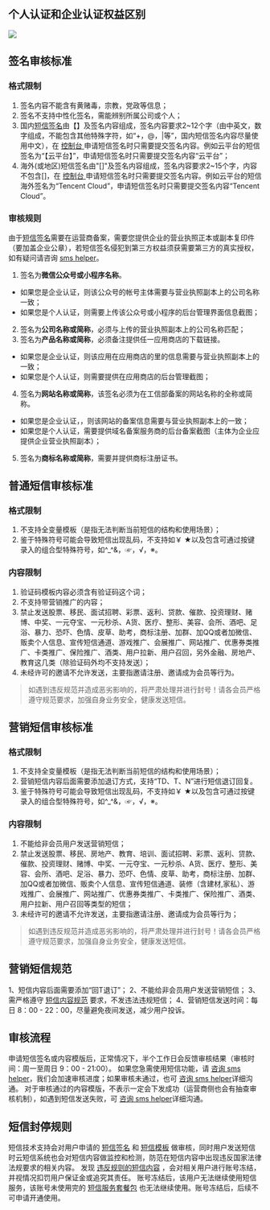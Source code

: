 ## 个人认证和企业认证权益区别

![](https://mc.qcloudimg.com/static/img/3dab63de8c91f81e3004eb93236087fa/image.png)

## 签名审核标准
### 格式限制

1. 签名内容不能含有黄赌毒，宗教，党政等信息；
2. 签名不支持中性化签名，需能辨别所属公司或个人；
3. 国内[短信签名](http://tce.fsphere.cn/document/product/382/13299#.E7.9F.AD.E4.BF.A1.E7.AD.BE.E5.90.8D)由【】及签名内容组成，签名内容要求2~12个字（由中英文，数字组成，不能包含其他特殊字符，如“+，@，|等”，国内短信签名内容尽量使用中文），在 [控制台 ](http://console.tce.fsphere.cn/sms/smsSign/1400054957/0/10)申请短信签名时只需要提交签名内容。例如云平台的短信签名为“【云平台】”，申请短信签名时只需要提交签名内容“云平台”；
4. 海外(或地区)短信签名由"[]"及签名内容组成，签名内容要求2~15个字，内容不包含[]，在 [控制台 ](http://console.tce.fsphere.cn/sms/smsSign/1400054957/0/10)申请短信签名时只需要提交签名内容。例如云平台的短信海外签名为“Tencent Cloud”，申请短信签名时只需要提交签名内容“Tencent Cloud”。

### 审核规则

由于[短信签名](http://tce.fsphere.cn/document/product/382/13299#.E7.9F.AD.E4.BF.A1.E7.AD.BE.E5.90.8D)需要在运营商备案，需要您提供企业的营业执照正本或副本复印件（要加盖企业公章），若短信签名侵犯到第三方权益须获需要第三方的真实授权，如有疑问请咨询 [sms helper](/doc/product/382/3773)。

1. 签名为**微信公众号或小程序名称**。
 - 如果您是企业认证，则该公众号的帐号主体需要与营业执照副本上的公司名称一致；
 - 如果您是个人认证，则需要上传该公众号或小程序的后台管理界面信息截图；
2. 签名为**公司名称或简称**，必须与上传的营业执照副本上的公司名称匹配；
3. 签名为**产品名称或简称**，必须备注提供任一应用商店的下载链接。
 - 如果您是企业认证，则该应用在应用商店的里的信息需要与营业执照副本上的一致；
 - 如果您是个人认证，则需要提供在应用商店的后台管理截图；
4. 签名为**网站名称或简称**，该签名必须为在工信部备案的网站名称的全称或简称。
 - 如果您是企业认证，，则该网站的备案信息需要与营业执照副本上的一致；
 - 如果您是个人认证，需要提供域名备案服务商的后台备案截图（主体为企业应提供企业营业执照副本）；
5. 签名为**商标名称或简称**，需要并提供商标注册证书。


## 普通短信审核标准
### 格式限制

1. 不支持全变量模板（是指无法判断当前短信的结构和使用场景）；
2. 鉴于特殊符号可能会导致短信出现乱码，不支持如￥ ★以及包含可通过按键录入的组合型特殊符号，如^_^&，☞，√，※。

### 内容限制

1. 验证码模板内容必须含有验证码这个词；
2. 不支持带营销推广的内容；
3. 禁止发送股票、移民、面试招聘、彩票、返利、贷款、催款、投资理财、赌博、中奖、一元夺宝、一元秒杀、A货、医疗、整形、美容、会所、酒吧、足浴、暴力、恐吓、色情、皮草、助考，商标注册、加群、加QQ或者加微信、贩卖个人信息、宣传短信通道、游戏推广、会展推广、网站推广、优惠券类推广、卡类推广、保险推广、酒类、用户拉新、用户召回，另外金融、房地产、教育这几类（除验证码外均不支持发送）；
4. 未经许可的邀请不允许发送，主要指邀请注册、邀请成为会员等行为。
>如遇到违反规范并造成恶劣影响的，将严肃处理并进行封号！请各会员严格遵守规范要求，加强自身业务安全，健康发送短信。

## 营销短信审核标准
### 格式限制

1. 不支持全变量模板（是指无法判断当前短信的结构和使用场景）；
2. 营销短信内容后面需要添加退订方式，支持“TD、T、N”进行短信退订回复。
3. 鉴于特殊符号可能会导致短信出现乱码，不支持如￥ ★以及包含可通过按键录入的组合型特殊符号，如^_^&，☞，√，※。

### 内容限制
1. 不能给非会员用户发送营销短信；
2. 禁止发送股票、移民、房地产、教育、培训、面试招聘、彩票、返利、贷款、催款、投资理财、赌博、中奖、一元夺宝、一元秒杀、A货、医疗、整形、美容、会所、酒吧、足浴、暴力、恐吓、色情、皮草、助考，商标注册、加群、加QQ或者加微信、贩卖个人信息、宣传短信通道、装修（含建材,家私）、游戏推广、会展推广、网站推广、优惠券类推广、卡类推广、保险推广、酒类、用户拉新、用户召回等类型的短信；
3. 未经许可的邀请不允许发送，主要指邀请注册、邀请成为会员等行为；
>如遇到违反规范并造成恶劣影响的，将严肃处理并进行封号！请各会员严格遵守规范要求，加强自身业务安全，健康发送短信。


## 营销短信规范
1、短信内容后面需要添加“回T退订”；
2、不能给非会员用户发送营销短信；
3、需严格遵守 [短信内容规范](http://tce.fsphere.cn/document/product/382/13444#.E6.99.AE.E9.80.9A.E7.9F.AD.E4.BF.A1.E5.AE.A1.E6.A0.B8.E6.A0.87.E5.87.86) 要求，不发违法违规短信；
4、营销短信发送时间：每日 8：00 - 22：00，尽量避免夜间发送，减少用户投诉。

## 审核流程
申请短信签名或内容模版后，正常情况下，半个工作日会反馈审核结果（审核时间：周一至周日 9：00 - 21:00）。
如果您急需使用短信功能，请 [咨询 sms helper](/document/product/382/3773)，我们会加速审核进度；如果审核未通过，也可 [咨询 sms helper](/document/product/382/3773)详细沟通。
对于审核通过的内容模版，不表示一定会下发成功（运营商侧也会有抽查审核机制），如遇到短信发送失败，可 [咨询 sms helper](/document/product/382/3773)详细沟通。 

## 短信封停规则
短信技术支持会对用户申请的 [短信签名](http://tce.fsphere.cn/document/product/382/13299#.E7.9F.AD.E4.BF.A1.E7.AD.BE.E5.90.8D) 和 [短信模板](http://tce.fsphere.cn/document/product/382/13299#.E7.9F.AD.E4.BF.A1.E6.A8.A1.E6.9D.BF) 做审核，同时用户发送短信时云短信系统也会对短信内容做监控和检测，防范在短信内容中出现违反国家法律法规要求的相关内容。
发现 [违反规则的短信内容](http://tce.fsphere.cn/document/product/382/13444#.E6.99.AE.E9.80.9A.E7.9F.AD.E4.BF.A1.E5.AE.A1.E6.A0.B8.E6.A0.87.E5.87.86) ，会对相关用户进行账号冻结，并视情况扣罚用户保证金或追究其责任。
账号冻结后，该用户无法继续使用短信服务，该账号未使用完的 [短信服务套餐包](http://tce.fsphere.cn/document/product/382/13298) 也无法继续使用。账号冻结后，后续不可申请开通使用。


